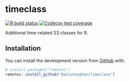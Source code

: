 
<!-- README.md is generated from README.Rmd. Please edit that file -->

# timeclass

<!-- badges: start -->

[![R build
status](https://github.com/DavisVaughan/timeclass/workflows/R-CMD-check/badge.svg)](https://github.com/DavisVaughan/timeclass/actions)
[![Codecov test
coverage](https://codecov.io/gh/DavisVaughan/timeclass/branch/master/graph/badge.svg)](https://codecov.io/gh/DavisVaughan/timeclass?branch=master)
<!-- badges: end -->

Additional time-related S3 classes for R.

## Installation

You can install the development version from
[GitHub](https://github.com/) with:

``` r
# install.packages("remotes")
remotes::install_github("DavisVaughan/timeclass")
```
